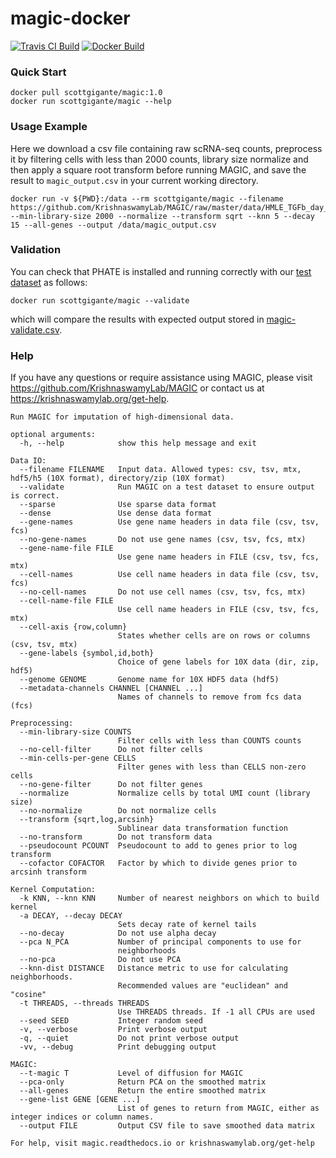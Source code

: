 # magic-docker

[![Travis CI Build](https://api.travis-ci.com/KrishnaswamyLab/magic-docker.svg?branch=master)](https://travis-ci.com/KrishnaswamyLab/magic-docker)
[![Docker Build](https://img.shields.io/docker/pulls/scottgigante/magic.svg?style=flat)](https://cloud.docker.com/repository/docker/scottgigante/magic)

### Quick Start

```
docker pull scottgigante/magic:1.0
docker run scottgigante/magic --help
```

### Usage Example

Here we download a csv file containing raw scRNA-seq counts, preprocess it by filtering cells with less than 2000 counts, library size normalize and then apply a square root transform before running MAGIC, and save the result to `magic_output.csv` in your current working directory.

```
docker run -v ${PWD}:/data --rm scottgigante/magic --filename https://github.com/KrishnaswamyLab/MAGIC/raw/master/data/HMLE_TGFb_day_8_10.csv.gz --min-library-size 2000 --normalize --transform sqrt --knn 5 --decay 15 --all-genes --output /data/magic_output.csv
```

### Validation

You can check that PHATE is installed and running correctly with our [test dataset](https://raw.githubusercontent.com/KrishnaswamyLab/magic-docker/master/magic-validate.csv) as follows:

```
docker run scottgigante/magic --validate
```

which will compare the results with expected output stored in [magic-validate.csv](https://github.com/KrishnaswamyLab/magic-docker/blob/master/magic-validate.csv).

### Help

If you have any questions or require assistance using MAGIC, please visit <https://github.com/KrishnaswamyLab/MAGIC> or contact us at <https://krishnaswamylab.org/get-help>.

```
Run MAGIC for imputation of high-dimensional data.

optional arguments:
  -h, --help            show this help message and exit

Data IO:
  --filename FILENAME   Input data. Allowed types: csv, tsv, mtx, hdf5/h5 (10X format), directory/zip (10X format)
  --validate            Run MAGIC on a test dataset to ensure output is correct.
  --sparse              Use sparse data format
  --dense               Use dense data format
  --gene-names          Use gene name headers in data file (csv, tsv, fcs)
  --no-gene-names       Do not use gene names (csv, tsv, fcs, mtx)
  --gene-name-file FILE
                        Use gene name headers in FILE (csv, tsv, fcs, mtx)
  --cell-names          Use cell name headers in data file (csv, tsv, fcs)
  --no-cell-names       Do not use cell names (csv, tsv, fcs, mtx)
  --cell-name-file FILE
                        Use cell name headers in FILE (csv, tsv, fcs, mtx)
  --cell-axis {row,column}
                        States whether cells are on rows or columns (csv, tsv, mtx)
  --gene-labels {symbol,id,both}
                        Choice of gene labels for 10X data (dir, zip, hdf5)
  --genome GENOME       Genome name for 10X HDF5 data (hdf5)
  --metadata-channels CHANNEL [CHANNEL ...]
                        Names of channels to remove from fcs data (fcs)

Preprocessing:
  --min-library-size COUNTS
                        Filter cells with less than COUNTS counts
  --no-cell-filter      Do not filter cells
  --min-cells-per-gene CELLS
                        Filter genes with less than CELLS non-zero cells
  --no-gene-filter      Do not filter genes
  --normalize           Normalize cells by total UMI count (library size)
  --no-normalize        Do not normalize cells
  --transform {sqrt,log,arcsinh}
                        Sublinear data transformation function
  --no-transform        Do not transform data
  --pseudocount PCOUNT  Pseudocount to add to genes prior to log transform
  --cofactor COFACTOR   Factor by which to divide genes prior to arcsinh transform

Kernel Computation:
  -k KNN, --knn KNN     Number of nearest neighbors on which to build kernel
  -a DECAY, --decay DECAY
                        Sets decay rate of kernel tails
  --no-decay            Do not use alpha decay
  --pca N_PCA           Number of principal components to use for
                        neighborhoods
  --no-pca              Do not use PCA
  --knn-dist DISTANCE   Distance metric to use for calculating neighborhoods.
                        Recommended values are "euclidean" and "cosine"
  -t THREADS, --threads THREADS
                        Use THREADS threads. If -1 all CPUs are used
  --seed SEED           Integer random seed
  -v, --verbose         Print verbose output
  -q, --quiet           Do not print verbose output
  -vv, --debug          Print debugging output

MAGIC:
  --t-magic T           Level of diffusion for MAGIC
  --pca-only            Return PCA on the smoothed matrix
  --all-genes           Return the entire smoothed matrix
  --gene-list GENE [GENE ...]
                        List of genes to return from MAGIC, either as integer indices or column names.
  --output FILE         Output CSV file to save smoothed data matrix

For help, visit magic.readthedocs.io or krishnaswamylab.org/get-help
```
